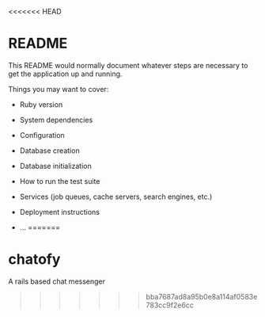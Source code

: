 <<<<<<< HEAD
# README

This README would normally document whatever steps are necessary to get the
application up and running.

Things you may want to cover:

* Ruby version

* System dependencies

* Configuration

* Database creation

* Database initialization

* How to run the test suite

* Services (job queues, cache servers, search engines, etc.)

* Deployment instructions

* ...
=======
# chatofy
A rails based chat messenger
>>>>>>> bba7687ad8a95b0e8a114af0583e783cc9f2e6cc
